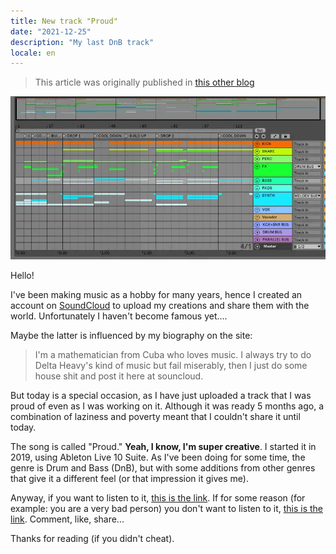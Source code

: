 ```yaml
---
title: New track "Proud"
date: "2021-12-25"
description: "My last DnB track"
locale: en
---
```


> This article was originally published in [this other blog](https://wastingblog.gatsbyjs.io/posts/nuevo-tema-proud)

![Ableton Live screenshot](./proud.webp)

Hello!

I've been making music as a hobby for many years, hence I created an account on [SoundCloud](https://soundcloud.com/m4ss1ck) to upload my creations and share them with the world. Unfortunately I haven't become famous yet....

Maybe the latter is influenced by my biography on the site:

> I'm a mathematician from Cuba who loves music. I always try to do Delta Heavy's kind of music but fail miserably, then I just do some house shit and post it here at souncloud.

But today is a special occasion, as I have just uploaded a track that I was proud of even as I was working on it. Although it was ready 5 months ago, a combination of laziness and poverty meant that I couldn't share it until today.

The song is called "Proud." **Yeah, I know, I'm super creative**. I started it in 2019, using Ableton Live 10 Suite. As I've been doing for some time, the genre is Drum and Bass (DnB), but with some additions from other genres that give it a different feel (or that impression it gives me).

Anyway, if you want to listen to it, [this is the link](https://soundcloud.com/m4ss1ck/proud). If for some reason (for example: you are a very bad person) you don't want to listen to it, [this is the link](https://soundcloud.com/m4ss1ck/proud). Comment, like, share...

Thanks for reading (if you didn't cheat).
